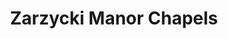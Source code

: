 ---
title: "Zarzycki Manor Chapels"
url: /willow-springs/zarzycki-manor-chapels/
shop: funeral directors
---